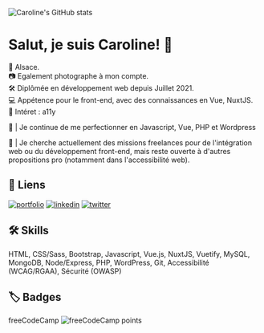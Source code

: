 ![Caroline's GitHub stats](https://github-readme-stats.vercel.app/api?username=carolinesenes&theme=vision-friendly-dark&show_icons=true)

# Salut, je suis Caroline! 👋
📍 Alsace.  
📷 Egalement photographe à mon compte.  
🛠️ Diplômée en développement web depuis Juillet 2021.  
💻 Appétence pour le front-end, avec des connaissances en Vue, NuxtJS.  
👀 Intéret : a11y
  
🌱 | Je continue de me perfectionner en Javascript, Vue, PHP et Wordpress
  
🔭 | Je cherche actuellement des missions freelances pour de l'intégration web ou du développement front-end, mais reste ouverte à d'autres propositions pro (notamment dans l'accessibilité web).  


## 🔗 Liens
[![portfolio](https://img.shields.io/badge/my_portfolio-000?style=for-the-badge&logo=ko-fi&logoColor=white)](https://carolinealexandre.netlify.app/)
[![linkedin](https://img.shields.io/badge/linkedin-0A66C2?style=for-the-badge&logo=linkedin&logoColor=white)](https://www.linkedin.com/in/carolinesenes/)
[![twitter](https://img.shields.io/badge/twitter-1DA1F2?style=for-the-badge&logo=twitter&logoColor=white)](https://twitter.com/senes_caroline)

  
## 🛠 Skills
HTML, CSS/Sass, Bootstrap, Javascript, Vue.js, NuxtJS, Vuetify, MySQL, MongoDB, Node/Express, PHP, WordPress, Git,
Accessibilité (WCAG/RGAA), Sécurité (OWASP)


## 🏷️ Badges
freeCodeCamp ![freeCodeCamp points](https://img.shields.io/freecodecamp/points/carolinesenes)

